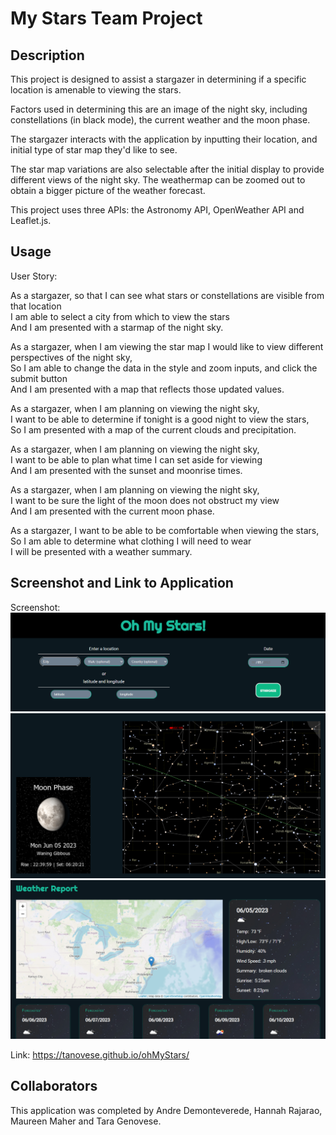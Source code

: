 # My Stars Team Project

## Description

This project is designed to assist a stargazer in determining if a specific location is amenable to viewing the stars.

Factors used in determining this are an image of the night sky, including constellations (in black mode), the current weather and the moon phase.

The stargazer interacts with the application by inputting their location, and initial type of star map they'd like to see.

The star map variations are also selectable after the initial display to provide different views of the night sky. The weathermap can be zoomed out to obtain a bigger picture of the weather forecast.

This project uses three APIs: the Astronomy API, OpenWeather API and Leaflet.js. 


## Usage

User Story:

As a stargazer, so that I can see what stars or constellations are visible from that location  
I am able to select a city from which to view the stars    
And I am presented with a starmap of the night sky.

As a stargazer, when I am viewing the star map I would like to view different perspectives of the night sky,  
So I am able to change the data in the style and zoom inputs, and click the submit button  
And I am presented with a map that reflects those updated values.  

As a stargazer, when I am planning on viewing the night sky,  
I want to be able to determine if tonight is a good night to view the stars,  
So I am presented with a map of the current clouds and precipitation.

As a stargazer, when I am planning on viewing the night sky,  
I want to be able to plan what time I can set aside for viewing  
And I am presented with the sunset and moonrise times.  

As a stargazer, when I am planning on viewing the night sky,  
I want to be sure the light of the moon does not obstruct my view  
And I am presented with the current moon phase.  

As a stargazer, I want to be able to be comfortable when viewing the stars,  
So I am able to determine what clothing I will need to wear   
I will be presented with a weather summary.  

## Screenshot and Link to Application

Screenshot: ![](./assets/images/Screenshot%202023-06-05%20141106.png)
![](./assets/images/Screenshot%202023-06-05%20141122.png)
![](./assets/images/Screenshot%202023-06-05%20141150.png)

Link: https://tanovese.github.io/ohMyStars/

## Collaborators

This application was completed by Andre Demonteverede, Hannah Rajarao, Maureen Maher and Tara Genovese.